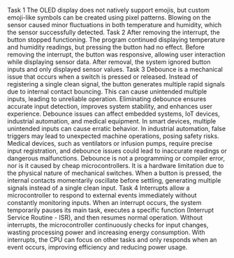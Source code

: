  Task 1
The OLED display does not natively support emojis, but custom emoji-like symbols can be created using pixel patterns. Blowing on the sensor caused minor fluctuations in both temperature and humidity, which the sensor successfully detected.
Task 2
After removing the interrupt, the button stopped functioning. The program continued displaying temperature and humidity readings, but pressing the button had no effect. Before removing the interrupt, the button was responsive, allowing user interaction while displaying sensor data. After removal, the system ignored button inputs and only displayed sensor values.
Task 3
Debounce is a mechanical issue that occurs when a switch is pressed or released. Instead of registering a single clean signal, the button generates multiple rapid signals due to internal contact bouncing. This can cause unintended multiple inputs, leading to unreliable operation. Eliminating debounce ensures accurate input detection, improves system stability, and enhances user experience.
Debounce issues can affect embedded systems, IoT devices, industrial automation, and medical equipment. In smart devices, multiple unintended inputs can cause erratic behavior. In industrial automation, false triggers may lead to unexpected machine operations, posing safety risks. Medical devices, such as ventilators or infusion pumps, require precise input registration, and debounce issues could lead to inaccurate readings or dangerous malfunctions.
Debounce is not a programming or compiler error, nor is it caused by cheap microcontrollers. It is a hardware limitation due to the physical nature of mechanical switches. When a button is pressed, the internal contacts momentarily oscillate before settling, generating multiple signals instead of a single clean input.
Task 4
Interrupts allow a microcontroller to respond to external events immediately without constantly monitoring inputs. When an interrupt occurs, the system temporarily pauses its main task, executes a specific function (Interrupt Service Routine - ISR), and then resumes normal operation.
Without interrupts, the microcontroller continuously checks for input changes, wasting processing power and increasing energy consumption. With interrupts, the CPU can focus on other tasks and only responds when an event occurs, improving efficiency and reducing power usage.



